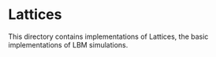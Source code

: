# Lattices
This directory contains implementations of Lattices, the basic implementations of LBM simulations.